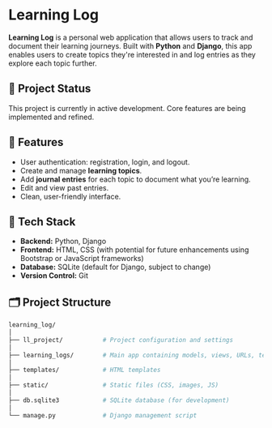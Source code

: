 # Learning Log

**Learning Log** is a personal web application that allows users to track and document their learning journeys. Built with **Python** and **Django**, this app enables users to create topics they're interested in and log entries as they explore each topic further.

## 🚧 Project Status

This project is currently in active development. Core features are being implemented and refined.

## 🧠 Features

- User authentication: registration, login, and logout.
- Create and manage **learning topics**.
- Add **journal entries** for each topic to document what you’re learning.
- Edit and view past entries.
- Clean, user-friendly interface.

## 🔧 Tech Stack

- **Backend:** Python, Django
- **Frontend:** HTML, CSS (with potential for future enhancements using Bootstrap or JavaScript frameworks)
- **Database:** SQLite (default for Django, subject to change)
- **Version Control:** Git

## 🗂️ Project Structure

```bash
learning_log/
│
├── ll_project/           # Project configuration and settings
│
├── learning_logs/        # Main app containing models, views, URLs, templates
│
├── templates/            # HTML templates
│
├── static/               # Static files (CSS, images, JS)
│
├── db.sqlite3            # SQLite database (for development)
│
└── manage.py             # Django management script


